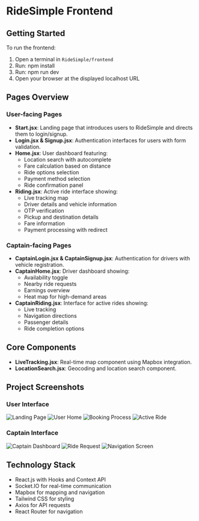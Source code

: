 # RideSimple Frontend

## Getting Started

To run the frontend:
1. Open a terminal in `RideSimple/frontend`
2. Run: npm install
3. Run: npm run dev
4. Open your browser at the displayed localhost URL

## Pages Overview

### User-facing Pages
- **Start.jsx**: Landing page that introduces users to RideSimple and directs them to login/signup.
- **Login.jsx & Signup.jsx**: Authentication interfaces for users with form validation.
- **Home.jsx**: User dashboard featuring:
  - Location search with autocomplete
  - Fare calculation based on distance
  - Ride options selection
  - Payment method selection
  - Ride confirmation panel
- **Riding.jsx**: Active ride interface showing:
  - Live tracking map
  - Driver details and vehicle information
  - OTP verification
  - Pickup and destination details
  - Fare information
  - Payment processing with redirect

### Captain-facing Pages
- **CaptainLogin.jsx & CaptainSignup.jsx**: Authentication for drivers with vehicle registration.
- **CaptainHome.jsx**: Driver dashboard showing:
  - Availability toggle
  - Nearby ride requests
  - Earnings overview
  - Heat map for high-demand areas
- **CaptainRiding.jsx**: Interface for active rides showing:
  - Live tracking
  - Navigation directions
  - Passenger details
  - Ride completion options

## Core Components
- **LiveTracking.jsx**: Real-time map component using Mapbox integration.
- **LocationSearch.jsx**: Geocoding and location search component.

## Project Screenshots

### User Interface
<!-- Add screenshots here -->
![Landing Page](./public/landingPage.png)
![User Home](./public/UserSignIn.png)
![Booking Process](./public/BookingProcess.png)
![Active Ride](./public/ActiveRide.png)

### Captain Interface
<!-- Add screenshots here -->
![Captain Dashboard](./public/captainDashboard.png)
![Ride Request](./public/RideRequest.png)
![Navigation Screen](./public/NavRIde.png)


## Technology Stack
- React.js with Hooks and Context API
- Socket.IO for real-time communication
- Mapbox for mapping and navigation
- Tailwind CSS for styling
- Axios for API requests
- React Router for navigation
